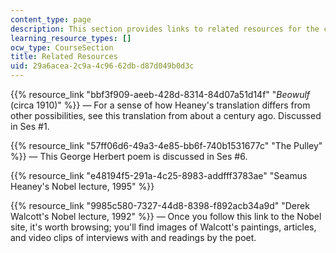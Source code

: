 ```yaml
---
content_type: page
description: This section provides links to related resources for the course.
learning_resource_types: []
ocw_type: CourseSection
title: Related Resources
uid: 29a6acea-2c9a-4c96-62db-d87d049b0d3c
---
```


{{% resource_link "bbf3f909-aeeb-428d-8314-84d07a51d14f" "_Beowulf_ (circa 1910)" %}} — For a sense of how Heaney's translation differs from other possibilities, see this translation from about a century ago. Discussed in Ses #1.

{{% resource_link "57ff06d6-49a3-4e85-bb6f-740b1531677c" "The Pulley" %}} — This George Herbert poem is discussed in Ses #6.

{{% resource_link "e48194f5-291a-4c25-8983-addfff3783ae" "Seamus Heaney's Nobel lecture, 1995" %}}

{{% resource_link "9985c580-7327-44d8-8398-f892acb34a9d" "Derek Walcott's Nobel lecture, 1992" %}} — Once you follow this link to the Nobel site, it's worth browsing; you'll find images of Walcott's paintings, articles, and video clips of interviews with and readings by the poet.